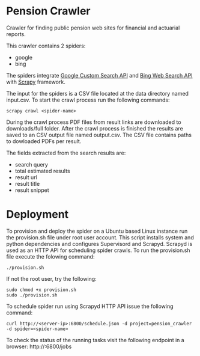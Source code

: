 # Pension Crawler

Crawler for finding public pension web sites for financial and actuarial reports.

This crawler contains 2 spiders:

- google
- bing

The spiders integrate [Google Custom Search API](https://developers.google.com/custom-search/) and [Bing Web Search API](https://azure.microsoft.com/en-us/services/cognitive-services/bing-web-search-api/) with [Scrapy](https://doc.scrapy.org/en/latest/) framework.

The input for the spiders is a CSV file located at the data directory named input.csv. To start the crawl process run the following commands:

```
scrapy crawl <spider-name>
```

During the crawl process PDF files from result links are downloaded to downloads/full folder. After the crawl process is finished the results are saved to an CSV output file named output.csv. The CSV file contains paths to dowloaded PDFs per result.

The fields extracted from the search results are:

- search query
- total estimated results
- result url
- result title
- result snippet

# Deployment

To provision and deploy the spider on a Ubuntu based Linux instance run the provision.sh file under root user account. This script installs system and python dependencies and configures Supervisord and Scrapyd. Scrapyd is used as an HTTP API for scheduling spider crawls. To run the provision.sh file execute the folowing command:

```
./provision.sh
```

If not the root user, try the following:

```
sudo chmod +x provision.sh
sudo ./provision.sh
```

To schedule spider run using Scrapyd HTTP API issue the following command:

```
curl http://<server-ip>:6800/schedule.json -d project=pension_crawler -d spider=<spider-name>
```

To check the status of the running tasks visit the following endpoint in a browser: http://<server-ip>:6800/jobs


